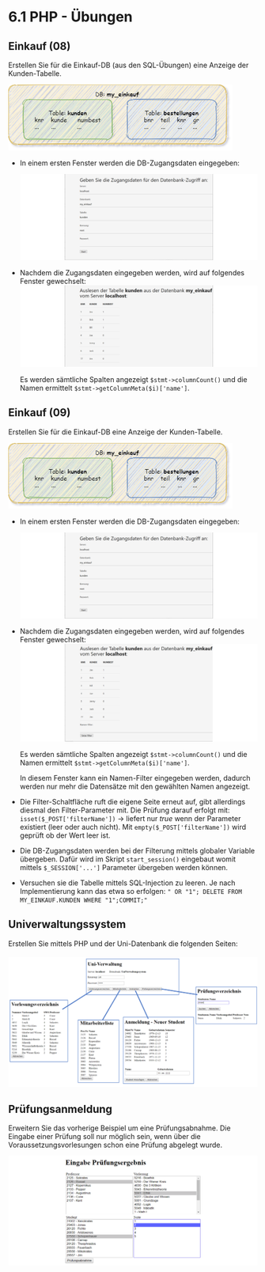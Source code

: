 # 6.1 PHP - Übungen

## Einkauf (08)

Erstellen Sie für die Einkauf-DB (aus den SQL-Übungen) eine Anzeige der Kunden-Tabelle.

![php_einkauf00](.\bilder\php_einkauf00.png)

- In einem ersten Fenster werden die DB-Zugangsdaten eingegeben:
  
  ![php_einkauf01](.\bilder\php_einkauf01.png)

- Nachdem die Zugangsdaten eingegeben werden, wird auf folgendes Fenster gewechselt:
  ![php_einkauf03](.\bilder\php_einkauf03.png)
  
  Es werden sämtliche Spalten angezeigt `$stmt->columnCount()` und die Namen ermittelt `$stmt->getColumnMeta($i)['name']`.

## Einkauf (09)

Erstellen Sie für die Einkauf-DB eine Anzeige der Kunden-Tabelle.

![php_einkauf00](.\bilder\php_einkauf00.png)

- In einem ersten Fenster werden die DB-Zugangsdaten eingegeben:
  
   ![php_einkauf01](.\bilder\php_einkauf01.png)

- Nachdem die Zugangsdaten eingegeben werden, wird auf folgendes Fenster gewechselt:
   ![php_einkauf02](.\bilder\php_einkauf02.png)
  
   Es werden sämtliche Spalten angezeigt `$stmt->columnCount()` und die Namen ermittelt `$stmt->getColumnMeta($i)['name']`.
  
   In diesem Fenster kann ein Namen-Filter eingegeben werden, dadurch werden nur mehr die Datensätze mit den gewählten Namen angezeigt.

- Die Filter-Schaltfläche ruft die eigene Seite erneut auf, gibt allerdings diesmal den Filter-Parameter mit. Die Prüfung darauf erfolgt mit: `isset($_POST['filterName'])` -> liefert nur *true* wenn der Parameter existiert (leer oder auch nicht). Mit `empty($_POST['filterName'])` wird geprüft ob der Wert leer ist. 

- Die DB-Zugangsdaten werden bei der Filterung mittels globaler Variable übergeben. Dafür wird im Skript `start_session()` eingebaut womit mittels `$_SESSION['...']` Parameter übergeben werden können.

- Versuchen sie die Tabelle mittels SQL-Injection zu leeren. Je nach Implementierung kann das etwa so erfolgen:
  `" OR "1"; DELETE FROM MY_EINKAUF.KUNDEN WHERE "1";COMMIT;"`

## Univerwaltungssystem

Erstellen Sie mittels PHP und der Uni-Datenbank die folgenden Seiten:

##### ![Uni-Verwaltung](software-entwicklung/Db/bilder/Php_Uni001.png)

## Prüfungsanmeldung

Erweitern Sie das vorherige Beispiel um eine Prüfungsabnahme. Die Eingabe einer Prüfung soll nur möglich sein, wenn über die Voraussetzungsvorlesungen schon eine Prüfung abgelegt wurde.

![Uni-Verwaltung](software-entwicklung/Db/bilder/Php_Uni002.png)